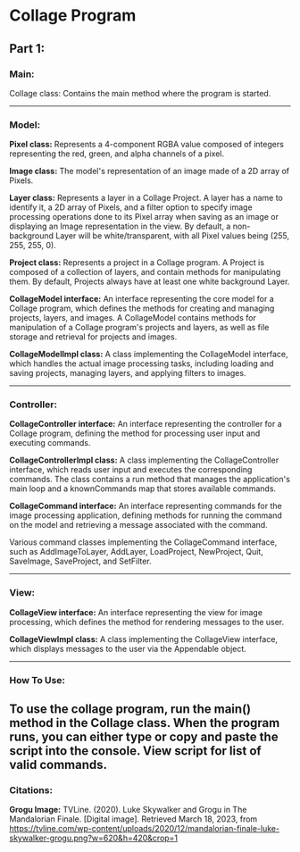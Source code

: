 # Collage Program

## Part 1:

### Main:
Collage class: Contains the main method where the program is started.

---

### Model:
**Pixel class:** Represents a 4-component RGBA value composed of integers representing the red, 
green, and alpha channels of a pixel. 

**Image class:** The model's representation of an image made of a 2D array of Pixels. 

**Layer class:** Represents a layer in a Collage Project. A layer has a name to identify it, a 2D 
array of Pixels, and a filter option to specify image processing operations done to its Pixel array
when saving as an image or displaying an Image representation in the view. By default, a 
non-background Layer will be white/transparent, with all Pixel values being (255, 255, 255, 0).

**Project class:** Represents a project in a Collage program. A Project is composed of a collection
of layers, and contain methods for manipulating them. By default, Projects always have at least
one white background Layer. 

**CollageModel interface:** An interface representing the core model for a Collage program, 
which defines the methods for creating and managing projects, layers, and images. A CollageModel 
contains methods for manipulation of a Collage program's projects and layers, as well as file 
storage and retrieval for projects and images.

**CollageModelImpl class:** A class implementing the CollageModel interface, which handles the 
actual image processing tasks, including loading and saving projects, managing layers, and applying
filters to images.

---

### Controller:
**CollageController interface:** An interface representing the controller for a Collage program, 
defining the method for processing user input and executing commands.

**CollageControllerImpl class:** A class implementing the CollageController interface, which reads
user input and executes the corresponding commands. The class contains a run method that manages
the application's main loop and a knownCommands map that stores available commands.

**CollageCommand interface:** An interface representing commands for the image processing 
application, defining methods for running the command on the model and retrieving a message
associated with the command.

Various command classes implementing the CollageCommand interface, such as AddImageToLayer, 
AddLayer, LoadProject, NewProject, Quit, SaveImage, SaveProject, and SetFilter.

---

### View:
**CollageView interface:** An interface representing the view for image processing, which defines 
the method for rendering messages to the user.

**CollageViewImpl class:** A class implementing the CollageView interface, which displays messages 
to the user via the Appendable object. 

---

### How To Use:
To use the collage program, run the main() method in the Collage class. When the program runs,
you can either type or copy and paste the script into the console. View script for list of 
valid commands.
---

### Citations:
**Grogu Image:**
TVLine. (2020). Luke Skywalker and Grogu in The Mandalorian Finale. [Digital image]. 
Retrieved March 18, 2023, from 
https://tvline.com/wp-content/uploads/2020/12/mandalorian-finale-luke-skywalker-grogu.png?w=620&h=420&crop=1